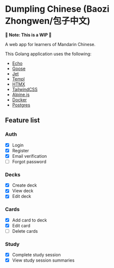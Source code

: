 # Dumpling Chinese (Baozi Zhongwen/包子中文)

__🚧 Note: This is a WIP 🚧__

A web app for learners of Mandarin Chinese.

This Golang application uses the following:

- [Echo](https://echo.labstack.com/)
- [Goose](https://github.com/pressly/goose)
- [Jet](https://github.com/go-jet/jet)
- [Templ](https://github.com/a-h/templ)
- [HTMX](https://htmx.org/)
- [TailwindCSS](https://tailwindcss.com/)
- [Alpine.js](https://alpinejs.dev/start-here)
- [Docker](https://www.docker.com/)
- [Postgres](https://www.postgresql.org/)

## Feature list

### Auth
- [X] Login
- [X] Register
- [X] Email verification
- [ ] Forgot password

### Decks
- [X] Create deck
- [X] View deck
- [X] Edit deck

### Cards
- [X] Add card to deck
- [X] Edit card
- [ ] Delete cards

### Study
- [X] Complete study session
- [X] View study session summaries

